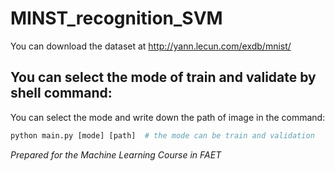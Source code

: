 # MINST_recognition_SVM
You can download the dataset at http://yann.lecun.com/exdb/mnist/ 
## You can select the mode of train and validate by shell command:
You can select the mode and write down the path of image in the command:
```python
python main.py [mode] [path]  # the mode can be train and validation
```

*Prepared for the Machine Learning Course in FAET*
